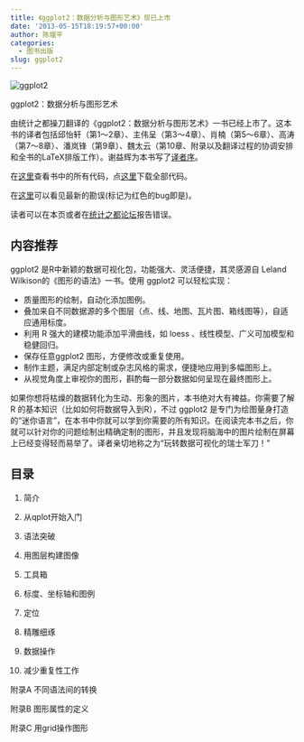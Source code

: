 ```yaml
---
title: 《ggplot2：数据分析与图形艺术》现已上市
date: '2013-05-15T18:19:57+00:00'
author: 陈堰平
categories:
  - 图书出版
slug: ggplot2
---
```


![ggplot2](https://cos.name/wp-content/uploads/2013/05/ggplot2.jpg)

ggplot2：数据分析与图形艺术

由统计之都操刀翻译的《ggplot2：数据分析与图形艺术》一书已经上市了。这本书的译者包括邱怡轩（第1～2章）、主伟呈（第3～4章）、肖楠（第5～6章）、高涛（第7～8章）、潘岚锋（第9章）、魏太云（第10章、附录以及翻译过程的协调安排和全书的LaTeX排版工作）。谢益辉为本书写了[译者序](https://github.com/cosname/ggplot2-translation/blob/master/preface.md)。

在[这里](http://t.cn/zT8K3n7)查看书中的所有代码，点[这里](https://github.com/cosname/ggplot2-translation/archive/master.zip)下载全部代码。

在[这里](http://t.cn/zHpXZFE)可以看见最新的勘误(标记为红色的bug即是)。

读者可以在本页或者在[统计之都论坛](https://cos.name/cn/topic/110682)报告错误。

## 内容推荐

ggplot2 是R中新颖的数据可视化包，功能强大、灵活便捷，其灵感源自 Leland Wilkison的《图形的语法》一书。使用 ggplot2 可以轻松实现：

- 质量图形的绘制，自动化添加图例。
- 叠加来自不同数据源的多个图层（点、线、地图、瓦片图、箱线图等），自适应通用标度。
- 利用 R 强大的建模功能添加平滑曲线，如 loess 、线性模型、广义可加模型和稳健回归。
- 保存任意ggplot2 图形，方便修改或重复使用。
- 制作主题，满足内部定制或杂志风格的需求，便捷地应用到多幅图形上。
- 从视觉角度上审视你的图形，斟酌每一部分数据如何呈现在最终图形上。

如果你想将枯燥的数据转化为生动、形象的图片，本书绝对大有裨益。你需要了解 R 的基本知识（比如如何将数据导入到R），不过 ggplot2 是专门为绘图量身打造的“迷你语言”，在本书中你就可以学到你需要的所有知识。在阅读完本书之后，你就可以针对你的问题绘制出精确定制的图形，并且发现将脑海中的图片绘制在屏幕上已经变得轻而易举了。译者亲切地称之为“玩转数据可视化的瑞士军刀！”

## 目录

1. 简介
  
1. 从qplot开始入门
  
1. 语法突破
  
1. 用图层构建图像
  
1. 工具箱
  
1. 标度、坐标轴和图例
  
1. 定位
  
1. 精雕细琢
  
1. 数据操作
  
1. 减少重复性工作
  
附录A 不同语法间的转换
  
附录B 图形属性的定义
  
附录C 用grid操作图形
